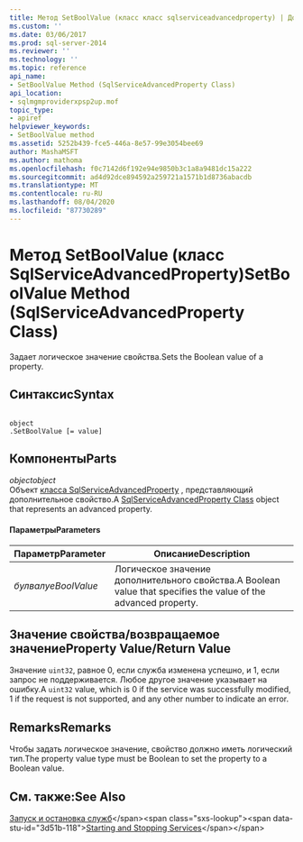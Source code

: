 ```yaml
---
title: Метод SetBoolValue (класс класс sqlserviceadvancedproperty) | Документация Майкрософт
ms.custom: ''
ms.date: 03/06/2017
ms.prod: sql-server-2014
ms.reviewer: ''
ms.technology: ''
ms.topic: reference
api_name:
- SetBoolValue Method (SqlServiceAdvancedProperty Class)
api_location:
- sqlmgmproviderxpsp2up.mof
topic_type:
- apiref
helpviewer_keywords:
- SetBoolValue method
ms.assetid: 5252b439-fce5-446a-8e57-99e3054bee69
author: MashaMSFT
ms.author: mathoma
ms.openlocfilehash: f0c7142d6f192e94e9850b3c1a8a9481dc15a222
ms.sourcegitcommit: ad4d92dce894592a259721a1571b1d8736abacdb
ms.translationtype: MT
ms.contentlocale: ru-RU
ms.lasthandoff: 08/04/2020
ms.locfileid: "87730289"
---
```

# <a name="setboolvalue-method-sqlserviceadvancedproperty-class"></a><span data-ttu-id="3d51b-102">Метод SetBoolValue (класс SqlServiceAdvancedProperty)</span><span class="sxs-lookup"><span data-stu-id="3d51b-102">SetBoolValue Method (SqlServiceAdvancedProperty Class)</span></span>
  <span data-ttu-id="3d51b-103">Задает логическое значение свойства.</span><span class="sxs-lookup"><span data-stu-id="3d51b-103">Sets the Boolean value of a property.</span></span>  
  
## <a name="syntax"></a><span data-ttu-id="3d51b-104">Синтаксис</span><span class="sxs-lookup"><span data-stu-id="3d51b-104">Syntax</span></span>  
  
```  
  
object  
.SetBoolValue [= value]  
```  
  
## <a name="parts"></a><span data-ttu-id="3d51b-105">Компоненты</span><span class="sxs-lookup"><span data-stu-id="3d51b-105">Parts</span></span>  
 <span data-ttu-id="3d51b-106">*object*</span><span class="sxs-lookup"><span data-stu-id="3d51b-106">*object*</span></span>  
 <span data-ttu-id="3d51b-107">Объект [класса SqlServiceAdvancedProperty](../wmi-provider-configuration-classes/sqlserviceadvancedproperty-class/sqlserviceadvancedproperty-class.md) , представляющий дополнительное свойство.</span><span class="sxs-lookup"><span data-stu-id="3d51b-107">A [SqlServiceAdvancedProperty Class](../wmi-provider-configuration-classes/sqlserviceadvancedproperty-class/sqlserviceadvancedproperty-class.md) object that represents an advanced property.</span></span>  
  
#### <a name="parameters"></a><span data-ttu-id="3d51b-108">Параметры</span><span class="sxs-lookup"><span data-stu-id="3d51b-108">Parameters</span></span>  
  
|<span data-ttu-id="3d51b-109">Параметр</span><span class="sxs-lookup"><span data-stu-id="3d51b-109">Parameter</span></span>|<span data-ttu-id="3d51b-110">Описание</span><span class="sxs-lookup"><span data-stu-id="3d51b-110">Description</span></span>|  
|---------------|-----------------|  
|<span data-ttu-id="3d51b-111">*булвалуе*</span><span class="sxs-lookup"><span data-stu-id="3d51b-111">*BoolValue*</span></span>|<span data-ttu-id="3d51b-112">Логическое значение дополнительного свойства.</span><span class="sxs-lookup"><span data-stu-id="3d51b-112">A Boolean value that specifies the value of the advanced property.</span></span>|  
  
## <a name="property-valuereturn-value"></a><span data-ttu-id="3d51b-113">Значение свойства/возвращаемое значение</span><span class="sxs-lookup"><span data-stu-id="3d51b-113">Property Value/Return Value</span></span>  
 <span data-ttu-id="3d51b-114">Значение `uint32`, равное 0, если служба изменена успешно, и 1, если запрос не поддерживается. Любое другое значение указывает на ошибку.</span><span class="sxs-lookup"><span data-stu-id="3d51b-114">A `uint32` value, which is 0 if the service was successfully modified, 1 if the request is not supported, and any other number to indicate an error.</span></span>  
  
## <a name="remarks"></a><span data-ttu-id="3d51b-115">Remarks</span><span class="sxs-lookup"><span data-stu-id="3d51b-115">Remarks</span></span>  
 <span data-ttu-id="3d51b-116">Чтобы задать логическое значение, свойство должно иметь логический тип.</span><span class="sxs-lookup"><span data-stu-id="3d51b-116">The property value type must be Boolean to set the property to a Boolean value.</span></span>  
  
## <a name="see-also"></a><span data-ttu-id="3d51b-117">См. также:</span><span class="sxs-lookup"><span data-stu-id="3d51b-117">See Also</span></span>  
 <span data-ttu-id="3d51b-118">[Запуск и остановка служб](https://technet.microsoft.com/library/ms174886\(v=sql.105\).aspx)</span><span class="sxs-lookup"><span data-stu-id="3d51b-118">[Starting and Stopping Services](https://technet.microsoft.com/library/ms174886\(v=sql.105\).aspx)</span></span>  
  
  

